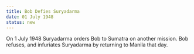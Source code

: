 ```yaml
---
title: Bob Defies Suryadarma
date: 01 July 1948 
status: new
---
```


On 1 July 1948 Suryadarma orders Bob to Sumatra on another mission. Bob
refuses, and infuriates Suryadarma by returning to Manila that day.
